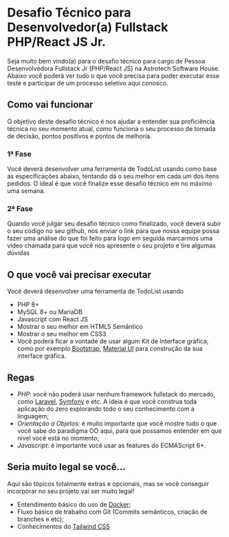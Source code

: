 # Desafio Técnico para Desenvolvedor(a) Fullstack PHP/React JS Jr.

Seja muito bem vindo(a) para o desafio técnico para cargo de Pessoa Desenvolvedora Fullstack Jr (PHP/React JS) na Astrotech Software House. Abaixo você poderá ver tudo o que você precisa para poder executar esse teste e participar de um processo seletivo aqui conosco.

## Como vai funcionar
O objetivo deste desafio técnico é nos ajudar a entender sua proficiência técnica no seu momento atual, como funciona o seu processo de tomada de decisão, pontos positivos e pontos de melhoria.

### 1ª Fase
Você deverá desenvolver uma ferramenta de TodoList usando como base as especificações abaixo, tentando dá o seu melhor em cada um dos itens pedidos. O ideal é que você finalize esse desafio técnico em no máximo uma semana.

### 2ª Fase
Quando você julgar seu desafio técnico como finalizado, você deverá subir o seu código no seu github, nos enviar o link para que nossa equipe possa fazer uma análise do que foi feito para logo em seguida marcarmos uma vídeo chamada para que você nos apresente o seu projeto e tire algumas dúvidas

## O que você vai precisar executar
Você deverá desenvolver uma ferramenta de TodoList usando
- PHP 8+
- MySQL 8+ ou MariaDB
- Javascript com React JS
- Mostrar o seu melhor em HTML5 Semântico
- Mostrar o seu melhor em CSS3
- Você poderá ficar a vontade de usar algum Kit de Interface gráfica, como por exemplo [Bootstrap](https://getbootstrap.com), [Material UI](https://mui.com/material-ui/) para construção da sua interface gráfica. 

## Regas

- *PHP*: você não poderá usar nenhum framework fullstack do mercado, como [Laravel](https://laravel.com), [Symfony](https://symfony.com) e etc. A ideia é que você construa toda aplicação do zero explorando todo o seu conhecimento com a linguagem;
- *Orientação a Objetos:* é muito importante que você mostre tudo o que você sabe do paradigma OO aqui, para que possamos entender em que nível você está no momento; 
- *Javascript*: é importante você usar as features do ECMAScript 6+.

## Seria muito legal se você...
Aqui são tópicos totalmente extras e opcionais, mas se você conseguir incorporar no seu projeto vai ser muito legal!
- Entendimento básico do uso de [Docker](https://www.docker.com);
- Fluxo básico de trabalho com Git (Commits semânticos, criação de branches e etc);
- Conhecimentos do [Tailwind CSS](https://tailwindcss.com)
